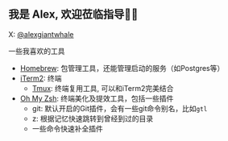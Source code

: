 ## 我是 Alex, 欢迎莅临指导👏🏻

X: [@alexgiantwhale](https://x.com/alexgiantwhale)

一些我喜欢的工具
- [Homebrew](https://brew.sh/): 包管理工具，还能管理启动的服务（如Postgres等）
- [iTerm2](https://iterm2.com/): 终端
    - [Tmux](https://github.com/tmux/tmux/wiki): 终端复用工具, 可以和iTerm2完美结合
- [Oh My Zsh](https://ohmyz.sh/): 终端美化及提效工具，包括一些插件
    - git: 默认开启的Git插件，会有一些git命令别名，比如`gtl`
    - z: 根据记忆快速跳转到曾经到过的目录
    - 一些命令快速补全插件
